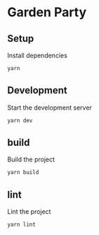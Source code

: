  
# Garden Party

## Setup

Install dependencies

```bash
yarn
```

## Development

Start the development server

```bash
yarn dev
```

## build

Build the project

```bash
yarn build

```

## lint

Lint the project

```bash
yarn lint
```
